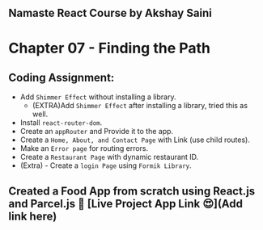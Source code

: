 ## Namaste React Course by Akshay Saini
# Chapter 07 - Finding the Path


## Coding Assignment:
- Add `Shimmer Effect` without installing a library.
  - (EXTRA)Add `Shimmer Effect` after installing a library, tried this as well.
- Install `react-router-dom`.
- Create an `appRouter` and Provide it to the app.
- Create a `Home, About, and Contact Page` with Link (use child routes).
- Make an `Error page` for routing errors.
- Create a `Restaurant Page` with dynamic restaurant ID.
- (Extra) - Create a `login Page` using `Formik Library`.


## Created a Food App from scratch using React.js and Parcel.js 🚀 [Live Project App Link 😍](Add link here)
